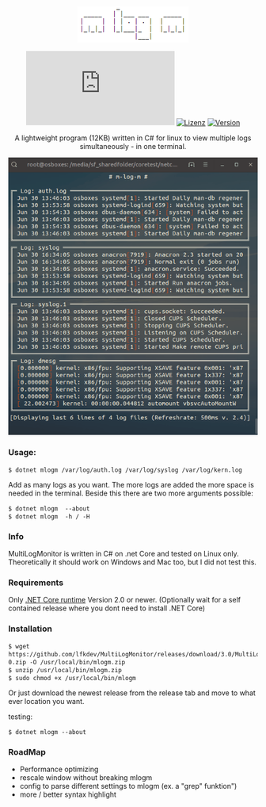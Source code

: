 <p align="center">
  <img src="https://raw.githubusercontent.com/lfkdev/MultiLogMonitor/master/mlogm_logo.png">
</p>

<div id="badges" align="center">
 
  [![Size](https://img.shields.io/github/size/lfkdev/MultiLogMonitor/release/0.3/mlogm.dll)](https://github.com/lfkdev/mlogm/releases)
[![Lizenz](https://img.shields.io/badge/License-Apache%202.0-blue.svg)](https://github.com/lfkdev/MultiLogMonitor)
[![Version](https://img.shields.io/github/release-pre/lfkdev/MultiLogMonitor.svg)](https://github.com/lfkdev/MultiLogMonitor)

</div>

<p align="center">
  A lightweight program (12KB) written in C# for linux to view multiple logs simultaneously - in one terminal.
</p>

<p align="center">
  <img src="https://raw.githubusercontent.com/lfkdev/MultiLogMonitor/master/mlogmpreview.gif">
</p>

### Usage:
```
$ dotnet mlogm /var/log/auth.log /var/log/syslog /var/log/kern.log
```
Add as many logs as you want. The more logs are added the more space is needed in the terminal.
Beside this there are two more arguments possible:
```
$ dotnet mlogm  --about
$ dotnet mlogm  -h / -H
```

### Info
MultiLogMonitor is written in C# on .net Core and tested on Linux only. Theoretically it should work on Windows and Mac too, but I did not test this.

### Requirements
Only [.NET Core runtime](https://dotnet.microsoft.com/download/linux-package-manager/ubuntu16-04/runtime-2.2.0) Version 2.0 or newer.
(Optionally wait for a self contained release where you dont need to install .NET Core)

### Installation
```
$ wget https://github.com/lfkdev/MultiLogMonitor/releases/download/3.0/MultiLogMonitor3-0.zip -O /usr/local/bin/mlogm.zip
$ unzip /usr/local/bin/mlogm.zip
$ sudo chmod +x /usr/local/bin/mlogm
```
Or just download the newest release from the release tab and move to what ever location you want.

testing:
```
$ dotnet mlogm --about
```

### RoadMap
- Performance optimizing
- rescale window without breaking mlogm
- config to parse different settings to mlogm (ex. a "grep" funktion")
- more / better syntax highlight
